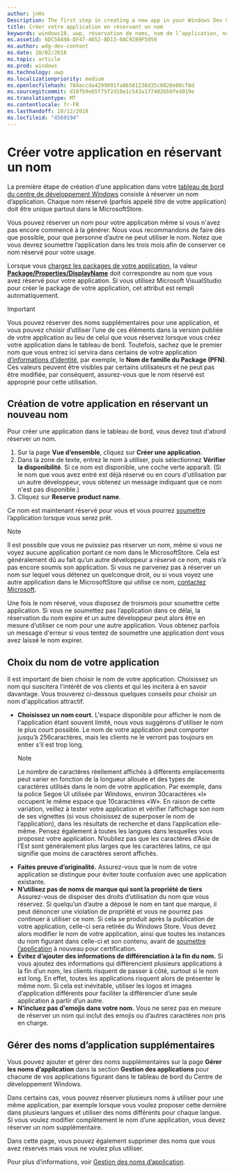```yaml
---
author: jnHs
Description: The first step in creating a new app in your Windows Dev Center dashboard is reserving an app name. See how to reserve app names and find suggestions for choosing a great name for your app.
title: Créer votre application en réservant un nom
keywords: windows10, uwp, réservation de noms, nom de l’application, noms d’application, noms, nom du produit, attribution de noms, nom réservé, titre, noms, titres
ms.assetid: 6DC58A9A-DF47-4652-8D13-0AC9289F5950
ms.author: wdg-dev-content
ms.date: 10/02/2018
ms.topic: article
ms.prod: windows
ms.technology: uwp
ms.localizationpriority: medium
ms.openlocfilehash: 784accda4299891fa86501236d35c0828e80cf8d
ms.sourcegitcommit: d10fb9eb5f75f2d10e1c543a177402b50fe4019e
ms.translationtype: MT
ms.contentlocale: fr-FR
ms.lasthandoff: 10/12/2018
ms.locfileid: "4569194"
---
```

# <a name="create-your-app-by-reserving-a-name"></a>Créer votre application en réservant un nom

La première étape de création d’une application dans votre [tableau de bord du centre de développement Windows](https://partner.microsoft.com/dashboard) consiste à réserver un nom d’application. Chaque nom réservé (parfois appelé *titre* de votre application) doit être unique partout dans le MicrosoftStore.

Vous pouvez réserver un nom pour votre application même si vous n'avez pas encore commencé à la générer. Nous vous recommandons de faire dès que possible, pour que personne d’autre ne peut utiliser le nom. Notez que vous devrez soumettre l’application dans les trois mois afin de conserver ce nom réservé pour votre usage.

Lorsque vous [chargez les packages de votre application](upload-app-packages.md), la valeur [**Package/Properties/DisplayName**](https://docs.microsoft.com/uwp/schemas/appxpackage/uapmanifestschema/element-displayname) doit correspondre au nom que vous avez réservé pour votre application. Si vous utilisez Microsoft VisualStudio pour créer le package de votre application, cet attribut est rempli automatiquement.

> [!IMPORTANT]
> Vous pouvez réserver des noms supplémentaires pour une application, et vous pouvez choisir d’utiliser l’une de ces éléments dans la version publiée de votre application au lieu de celui que vous réservez lorsque vous créez votre application dans le tableau de bord. Toutefois, sachez que le premier nom que vous entrez ici servira dans certains de votre application [d’informations d’identité](view-app-identity-details.md), par exemple, le **Nom de famille du Package (PFN)**. Ces valeurs peuvent être visibles par certains utilisateurs et ne peut pas être modifiée, par conséquent, assurez-vous que le nom réservé est approprié pour cette utilisation.


## <a name="create-your-app-by-reserving-a-new-name"></a>Création de votre application en réservant un nouveau nom

Pour créer une application dans le tableau de bord, vous devez tout d'abord réserver un nom. 

1.  Sur la page **Vue d’ensemble**, cliquez sur **Créer une application**.
2.  Dans la zone de texte, entrez le nom à utiliser, puis sélectionnez **Vérifier la disponibilité**. Si ce nom est disponible, une coche verte apparaît. (Si le nom que vous avez entré est déjà réservé ou en cours d'utilisation par un autre développeur, vous obtenez un message indiquant que ce nom n'est pas disponible.)
3.  Cliquez sur **Reserve product name**.

Ce nom est maintenant réservé pour vous et vous pourrez [soumettre](app-submissions.md) l’application lorsque vous serez prêt. 

> [!NOTE]
> Il est possible que vous ne puissiez pas réserver un nom, même si vous ne voyez aucune application portant ce nom dans le MicrosoftStore. Cela est généralement dû au fait qu’un autre développeur a réservé ce nom, mais n’a pas encore soumis son application. Si vous ne parvenez pas à réserver un nom sur lequel vous détenez un quelconque droit, ou si vous voyez une autre application dans le MicrosoftStore qui utilise ce nom, [contactez Microsoft](http://go.microsoft.com/fwlink/p/?LinkId=233777).

Une fois le nom réservé, vous disposez de troismois pour soumettre cette application. Si vous ne soumettez pas l’application dans ce délai, la réservation du nom expire et un autre développeur peut alors être en mesure d’utiliser ce nom pour une autre application. Vous obtenez parfois un message d'erreur si vous tentez de soumettre une application dont vous avez laissé le nom expirer.


## <a name="choosing-your-apps-name"></a>Choix du nom de votre application

Il est important de bien choisir le nom de votre application. Choisissez un nom qui suscitera l'intérêt de vos clients et qui les incitera à en savoir davantage. Vous trouverez ci-dessous quelques conseils pour choisir un nom d'application attractif.

-   **Choisissez un nom court.** L'espace disponible pour afficher le nom de l'application étant souvent limité, nous vous suggérons d'utiliser le nom le plus court possible. Le nom de votre application peut comporter jusqu’à 256caractères, mais les clients ne le verront pas toujours en entier s’il est trop long.
    > [!NOTE]
    > Le nombre de caractères réellement affichés à différents emplacements peut varier en fonction de la longueur allouée et des types de caractères utilisés dans le nom de votre application. Par exemple, dans la police Segoe UI utilisée par Windows, environ 30caractères «I» occupent le même espace que 10caractères «W». En raison de cette variation, veillez à tester votre application et vérifier l’affichage son nom de ses vignettes (si vous choisissez de superposer le nom de l’application), dans les résultats de recherche et dans l’application elle-même. Pensez également à toutes les langues dans lesquelles vous proposez votre application. N’oubliez pas que les caractères d’Asie de l’Est sont généralement plus larges que les caractères latins, ce qui signifie que moins de caractères seront affichés.
-   **Faites preuve d’originalité.** Assurez-vous que le nom de votre application se distingue pour éviter toute confusion avec une application existante.
-   **N’utilisez pas de noms de marque qui sont la propriété de tiers** Assurez-vous de disposer des droits d’utilisation du nom que vous réservez. Si quelqu’un d’autre a déposé le nom en tant que marque, il peut dénoncer une violation de propriété et vous ne pourrez pas continuer à utiliser ce nom. Si cela se produit après la publication de votre application, celle-ci sera retirée du Windows Store. Vous devez alors modifier le nom de votre application, ainsi que toutes les instances du nom figurant dans celle-ci et son contenu, avant de [soumettre l’application](app-submissions.md) à nouveau pour certification.
-   **Évitez d’ajouter des informations de différenciation à la fin du nom.** Si vous ajoutez des informations qui différencient plusieurs applications à la fin d’un nom, les clients risquent de passer à côté, surtout si le nom est long. En effet, toutes les applications risquent alors de présenter le même nom. Si cela est inévitable, utiliser les logos et images d’application différents pour faciliter la différencier d’une seule application à partir d’un autre.
-   **N’incluez pas d'emojis dans votre nom.** Vous ne serez pas en mesure de réserver un nom qui inclut des emojis ou d’autres caractères non pris en charge.


## <a name="manage-additional-app-names"></a>Gérer des noms d’application supplémentaires

Vous pouvez ajouter et gérer des noms supplémentaires sur la page **Gérer les noms d’application** dans la section **Gestion des applications** pour chacune de vos applications figurant dans le tableau de bord du Centre de développement Windows.

Dans certains cas, vous pouvez réserver plusieurs noms à utiliser pour une même application, par exemple lorsque vous voulez proposer cette dernière dans plusieurs langues et utiliser des noms différents pour chaque langue. Si vous voulez modifier complètement le nom d’une application, vous devez réserver un nom supplémentaire.

Dans cette page, vous pouvez également supprimer des noms que vous avez réservés mais vous ne voulez plus utiliser.

Pour plus d’informations, voir [Gestion des noms d’application](manage-app-names.md).

 

 




